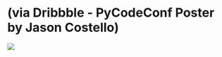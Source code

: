<!--
id: 9639057330
link: http://tumblr.atmos.org/post/9639057330/via-dribbble-pycodeconf-poster-by-jason
slug: via-dribbble-pycodeconf-poster-by-jason
date: Wed Aug 31 2011 14:19:18 GMT-0700 (PDT)
publish: 2011-08-031
tags: 
title: (via Dribbble - PyCodeConf Poster by Jason Costello)
-->


(via Dribbble - PyCodeConf Poster by Jason Costello)
====================================================

![](http://25.media.tumblr.com/tumblr_lqt9w6ZD831qz4sngo1_400.png)

